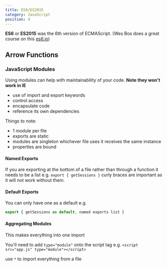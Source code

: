 ```yaml
---
title: ES6/ES2015
category: JavaScript
position: 4
---
```


**ES6** or **ES2015** was the 6th version of ECMAScript. (Wes Bos does a great course on this [es6.io](https://es6.io))

## Arrow Functions

### JavaScript Modules

Using modules can help with maintainability of your code. **Note they won't work in IE**

- use of import and export keywords
- control access
- encapsulate code
- reference its own dependencies

Things to note:

- 1 module per file
- exports are static
- modules are singleton whichever file uses it receives the same instance
- properties are bound

#### Named Exports

If you are exporting at the bottom of a file rather than through a function it needs to be a list e.g. `export { getSessions }` curly braces are important as it will not work without them.

#### Default Exports

You can only have one as a default e.g.

```javascript
export { getSessions as default, named exports list }
```

#### Aggregating Modules

This makes everything into one import

You'll need to add `type="module"` onto the script tag e.g. `<script src="app.js" type="module"></script>`

use `*` to import everything from a file
